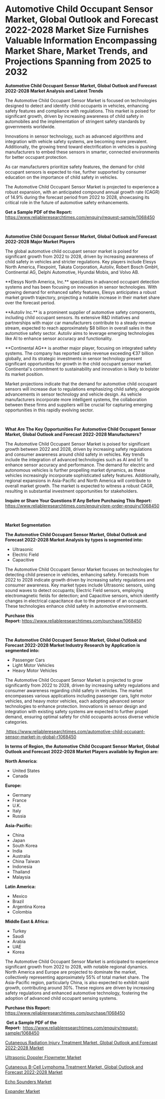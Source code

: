 <p><h1>Automotive Child Occupant Sensor Market, Global Outlook and Forecast 2022-2028 Market Size Furnishes Valuable Information Encompassing Market Share, Market Trends, and Projections Spanning from 2025 to 2032</h1></p><p><strong>Automotive Child Occupant Sensor Market, Global Outlook and Forecast 2022-2028 Market Analysis and Latest Trends</strong></p>
<p><p>The Automotive Child Occupant Sensor Market is focused on technologies designed to detect and identify child occupants in vehicles, enhancing safety features and compliance with regulations. This market is poised for significant growth, driven by increasing awareness of child safety in automobiles and the implementation of stringent safety standards by governments worldwide. </p><p>Innovations in sensor technology, such as advanced algorithms and integration with vehicle safety systems, are becoming more prevalent. Additionally, the growing trend toward electrification in vehicles is pushing manufacturers to embed these sensors in smarter, connected environments for better occupant protection. </p><p>As car manufacturers prioritize safety features, the demand for child occupant sensors is expected to rise, further supported by consumer education on the importance of child safety in vehicles. </p><p>The Automotive Child Occupant Sensor Market is projected to experience a robust expansion, with an anticipated compound annual growth rate (CAGR) of 14.9% during the forecast period from 2022 to 2028, showcasing its critical role in the future of automotive safety enhancements.</p></p>
<p><strong>Get a Sample PDF of the Report:&nbsp;</strong> <a href="https://www.reliableresearchtimes.com/enquiry/request-sample/1068450?utm_campaign=2748&utm_medium=2&utm_source=Github&utm_content=ia&utm_term=21032025&utm_id=automotive-child-occupant-sensor-market-global-outlook-and-forecast-2022-2028">https://www.reliableresearchtimes.com/enquiry/request-sample/1068450</a></p>
<p>&nbsp;</p>
<p><strong>Automotive Child Occupant Sensor Market, Global Outlook and Forecast 2022-2028 Major Market Players</strong></p>
<p><p>The global automotive child occupant sensor market is poised for significant growth from 2022 to 2028, driven by increasing awareness of child safety in vehicles and stricter regulations. Key players include Elesys North America, Flexpoint, Takata Corporation, Autoliv, Robert Bosch GmbH, Continental AG, Delphi Automotive, Hyundai Mobis, and Volvo AB.</p><p>**Elesys North America, Inc.** specializes in advanced occupant detection systems and has been focusing on innovation in sensor technologies. With growing demand for enhanced safety features, Elesys anticipates a robust market growth trajectory, projecting a notable increase in their market share over the forecast period.</p><p>**Autoliv Inc.** is a prominent supplier of automotive safety components, including child occupant sensors. Its extensive R&D initiatives and partnerships with major car manufacturers contribute to a steady revenue stream, expected to reach approximately $8 billion in overall sales in the automotive safety sector. Autoliv aims to leverage emerging technologies like AI to enhance sensor accuracy and functionality.</p><p>**Continental AG** is another major player, focusing on integrated safety systems. The company has reported sales revenue exceeding €37 billion globally, and its strategic investments in sensor technology present significant opportunities for growth in the child occupant sensor market. Continental's commitment to sustainability and innovation is likely to bolster its market position.</p><p>Market projections indicate that the demand for automotive child occupant sensors will increase due to regulations emphasizing child safety, alongside advancements in sensor technology and vehicle design. As vehicle manufacturers incorporate more intelligent systems, the collaboration between these firms and suppliers will be crucial for capturing emerging opportunities in this rapidly evolving sector.</p></p>
<p>&nbsp;</p>
<p><strong>What Are The Key Opportunities For Automotive Child Occupant Sensor Market, Global Outlook and Forecast 2022-2028 Manufacturers?</strong></p>
<p><p>The Automotive Child Occupant Sensor Market is poised for significant growth between 2022 and 2028, driven by increasing safety regulations and consumer awareness around child safety in vehicles. Key trends include the integration of advanced technologies such as AI and IoT to enhance sensor accuracy and performance. The demand for electric and autonomous vehicles is further propelling market dynamics, as these vehicles increasingly incorporate sophisticated safety features. Additionally, regional expansions in Asia-Pacific and North America will contribute to overall market growth. The market is expected to witness a robust CAGR, resulting in substantial investment opportunities for stakeholders.</p></p>
<p><strong>Inquire or Share Your Questions If Any Before Purchasing This Report:</strong> <a href="https://www.reliableresearchtimes.com/enquiry/pre-order-enquiry/1068450?utm_campaign=2748&utm_medium=2&utm_source=Github&utm_content=ia&utm_term=21032025&utm_id=automotive-child-occupant-sensor-market-global-outlook-and-forecast-2022-2028">https://www.reliableresearchtimes.com/enquiry/pre-order-enquiry/1068450</a></p>
<p>&nbsp;</p>
<p><strong>Market Segmentation</strong></p>
<p><strong>The Automotive Child Occupant Sensor Market, Global Outlook and Forecast 2022-2028 Market Analysis by types is segmented into:</strong></p>
<p><ul><li>Ultrasonic</li><li>Electric Field</li><li>Capacitive</li></ul></p>
<p><p>The Automotive Child Occupant Sensor Market focuses on technologies for detecting child presence in vehicles, enhancing safety. Forecasts from 2022 to 2028 indicate growth driven by increasing safety regulations and consumer awareness. Key market types include Ultrasonic sensors, using sound waves to detect occupants; Electric Field sensors, employing electromagnetic fields for detection; and Capacitive sensors, which identify changes in electrical capacitance due to the presence of an occupant. These technologies enhance child safety in automotive environments.</p></p>
<p><strong>Purchase this Report:&nbsp;</strong><a href="https://www.reliableresearchtimes.com/purchase/1068450?utm_campaign=2748&utm_medium=2&utm_source=Github&utm_content=ia&utm_term=21032025&utm_id=automotive-child-occupant-sensor-market-global-outlook-and-forecast-2022-2028">https://www.reliableresearchtimes.com/purchase/1068450</a></p>
<p>&nbsp;</p>
<p><strong>The Automotive Child Occupant Sensor Market, Global Outlook and Forecast 2022-2028 Market Industry Research by Application is segmented into:</strong></p>
<p><ul><li>Passenger Cars</li><li>Light Motor Vehicles</li><li>Heavy Motor Vehicles</li></ul></p>
<p><p>The Automotive Child Occupant Sensor Market is projected to grow significantly from 2022 to 2028, driven by increasing safety regulations and consumer awareness regarding child safety in vehicles. The market encompasses various applications including passenger cars, light motor vehicles, and heavy motor vehicles, each adopting advanced sensor technologies to enhance protection. Innovations in sensor design and integration with existing safety systems are expected to further propel demand, ensuring optimal safety for child occupants across diverse vehicle categories.</p></p>
<p><a href="https://www.reliableresearchtimes.com/automotive-child-occupant-sensor-market-in-global-r1068450?utm_campaign=2748&utm_medium=2&utm_source=Github&utm_content=ia&utm_term=21032025&utm_id=automotive-child-occupant-sensor-market-global-outlook-and-forecast-2022-2028">&nbsp;https://www.reliableresearchtimes.com/automotive-child-occupant-sensor-market-in-global-r1068450</a></p>
<p><strong>In terms of Region, the Automotive Child Occupant Sensor Market, Global Outlook and Forecast 2022-2028 Market Players available by Region are:</strong></p>
<p>
    <p> <strong> North America: </strong>
        <ul>
            <li>United States</li>
            <li>Canada</li>
        </ul>
        </p> 
    <p> <strong> Europe: </strong>
        <ul>
            <li>Germany</li>
            <li>France</li>
            <li>U.K.</li>
            <li>Italy</li>
            <li>Russia</li>
        </ul>
        </p> 
    <p> <strong> Asia-Pacific: </strong>
        <ul>
            <li>China</li>
            <li>Japan</li>
            <li>South Korea</li>
            <li>India</li>
            <li>Australia</li>
            <li>China Taiwan</li>
            <li>Indonesia</li>
            <li>Thailand</li>
            <li>Malaysia</li>
        </ul>
        </p> 
    <p> <strong> Latin America: </strong>
        <ul>
            <li>Mexico</li>
            <li>Brazil</li>
            <li>Argentina Korea</li>
            <li>Colombia</li>
        </ul>
        </p> 
    <p> <strong> Middle East & Africa: </strong>
        <ul>
            <li>Turkey</li>
            <li>Saudi</li>
            <li>Arabia</li>
            <li>UAE</li>
            <li>Korea</li>
        </ul>
    </p>
    </p>
<p><p>The Automotive Child Occupant Sensor Market is anticipated to experience significant growth from 2022 to 2028, with notable regional dynamics. North America and Europe are projected to dominate the market, collectively representing approximately 55% of total market share. The Asia-Pacific region, particularly China, is also expected to exhibit rapid growth, contributing around 30%. These regions are driven by increasing safety regulations and enhanced automotive technology, fostering the adoption of advanced child occupant sensing systems.</p></p>
<p><strong>Purchase this Report: </strong><a href="https://www.reliableresearchtimes.com/purchase/1068450?utm_campaign=2748&utm_medium=2&utm_source=Github&utm_content=ia&utm_term=21032025&utm_id=automotive-child-occupant-sensor-market-global-outlook-and-forecast-2022-2028">https://www.reliableresearchtimes.com/purchase/1068450</a></p>
<p>&nbsp;<strong>Get a Sample PDF of the Report:&nbsp;&nbsp;</strong><a href="https://www.reliableresearchtimes.com/enquiry/request-sample/1068450?utm_campaign=2748&utm_medium=2&utm_source=Github&utm_content=ia&utm_term=21032025&utm_id=automotive-child-occupant-sensor-market-global-outlook-and-forecast-2022-2028">https://www.reliableresearchtimes.com/enquiry/request-sample/1068450</a></p>
<p><strong></strong></p>
<p><p><a href="https://github.com/stillsfloria19981/Market-Research-Report-List-1/blob/main/cutaneous-radiation-injury-treatment-market-global-outlook-and-forecast-2022-2028-market.md?utm_campaign=2748&utm_medium=2&utm_source=Github&utm_content=ia&utm_term=21032025&utm_id=automotive-child-occupant-sensor-market-global-outlook-and-forecast-2022-2028">Cutaneous Radiation Injury Treatment Market, Global Outlook and Forecast 2022-2028 Market</a></p><p><a href="https://www.linkedin.com/pulse/comprehensive-ultrasonic-doppler-flowmeter-report-industry-vagde?utm_campaign=2748&utm_medium=2&utm_source=Github&utm_content=ia&utm_term=21032025&utm_id=automotive-child-occupant-sensor-market-global-outlook-and-forecast-2022-2028">Ultrasonic Doppler Flowmeter Market</a></p><p><a href="https://github.com/triattwood9919/Market-Research-Report-List-1/blob/main/cutaneous-b-cell-lymphoma-treatment-market-global-outlook-and-forecast-2022-2028-market.md?utm_campaign=2748&utm_medium=2&utm_source=Github&utm_content=ia&utm_term=21032025&utm_id=automotive-child-occupant-sensor-market-global-outlook-and-forecast-2022-2028">Cutaneous B-Cell Lymphoma Treatment Market, Global Outlook and Forecast 2022-2028 Market</a></p><p><a href="https://www.linkedin.com/pulse/echo-sounders-market-refracting-trends-consumer-behaviors-2025-2032-klrse?utm_campaign=2748&utm_medium=2&utm_source=Github&utm_content=ia&utm_term=21032025&utm_id=automotive-child-occupant-sensor-market-global-outlook-and-forecast-2022-2028">Echo Sounders Market</a></p><p><a href="https://www.linkedin.com/pulse/expander-market-study-offeringa-thorough-summary-industrys-qvzpe?utm_campaign=2748&utm_medium=2&utm_source=Github&utm_content=ia&utm_term=21032025&utm_id=automotive-child-occupant-sensor-market-global-outlook-and-forecast-2022-2028">Expander Market</a></p></p>
